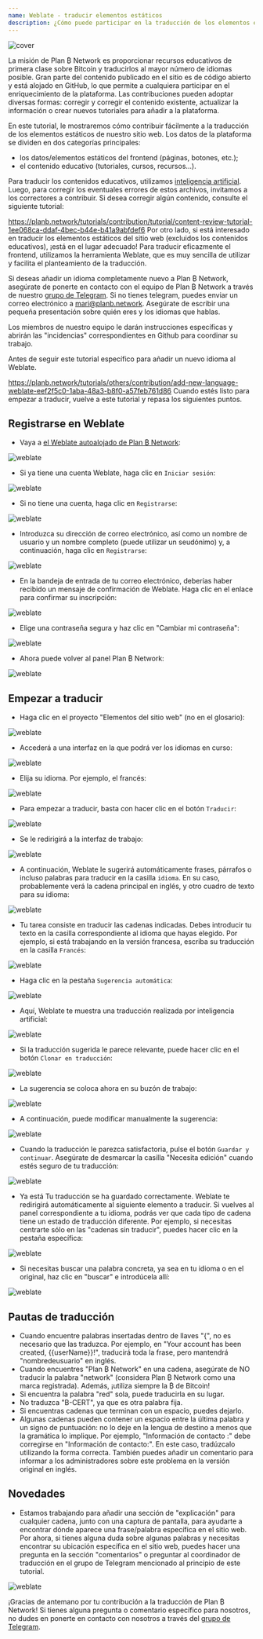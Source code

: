 ```yaml
---
name: Weblate - traducir elementos estáticos
description: ¿Cómo puede participar en la traducción de los elementos estáticos de planb.network?
---
```

![cover](assets/cover.webp)

La misión de Plan ₿ Network es proporcionar recursos educativos de primera clase sobre Bitcoin y traducirlos al mayor número de idiomas posible. Gran parte del contenido publicado en el sitio es de código abierto y está alojado en GitHub, lo que permite a cualquiera participar en el enriquecimiento de la plataforma. Las contribuciones pueden adoptar diversas formas: corregir y corregir el contenido existente, actualizar la información o crear nuevos tutoriales para añadir a la plataforma.

En este tutorial, le mostraremos cómo contribuir fácilmente a la traducción de los elementos estáticos de nuestro sitio web. Los datos de la plataforma se dividen en dos categorías principales:


- los datos/elementos estáticos del frontend (páginas, botones, etc.);
- el contenido educativo (tutoriales, cursos, recursos...).

Para traducir los contenidos educativos, utilizamos [inteligencia artificial](https://github.com/Asi0Flammeus/LLM-Translator). Luego, para corregir los eventuales errores de estos archivos, invitamos a los correctores a contribuir. Si desea corregir algún contenido, consulte el siguiente tutorial:

https://planb.network/tutorials/contribution/tutorial/content-review-tutorial-1ee068ca-ddaf-4bec-b44e-b41a9abfdef6
Por otro lado, si está interesado en traducir los elementos estáticos del sitio web (excluidos los contenidos educativos), ¡está en el lugar adecuado! Para traducir eficazmente el frontend, utilizamos la herramienta Weblate, que es muy sencilla de utilizar y facilita el planteamiento de la traducción.

Si deseas añadir un idioma completamente nuevo a Plan ₿ Network, asegúrate de ponerte en contacto con el equipo de Plan ₿ Network a través de nuestro [grupo de Telegram](https://t.me/PlanBNetwork_ContentBuilder). Si no tienes telegram, puedes enviar un correo electrónico a mari@planb.network. Asegúrate de escribir una pequeña presentación sobre quién eres y los idiomas que hablas.

Los miembros de nuestro equipo le darán instrucciones específicas y abrirán las "incidencias" correspondientes en Github para coordinar su trabajo.

Antes de seguir este tutorial específico para añadir un nuevo idioma al Weblate.

https://planb.network/tutorials/others/contribution/add-new-language-weblate-eef2f5c0-1aba-48a3-b8f0-a57feb761d86
Cuando estés listo para empezar a traducir, vuelve a este tutorial y repasa los siguientes puntos.

## Registrarse en Weblate


- Vaya a [el Weblate autoalojado de Plan ₿ Network](https://weblate.planb.network/):

![weblate](assets/01.webp)


- Si ya tiene una cuenta Weblate, haga clic en `Iniciar sesión`:

![weblate](assets/02.webp)


- Si no tiene una cuenta, haga clic en `Registrarse`:

![weblate](assets/03.webp)


- Introduzca su dirección de correo electrónico, así como un nombre de usuario y un nombre completo (puede utilizar un seudónimo) y, a continuación, haga clic en `Registrarse`:

![weblate](assets/04.webp)


- En la bandeja de entrada de tu correo electrónico, deberías haber recibido un mensaje de confirmación de Weblate. Haga clic en el enlace para confirmar su inscripción:

![weblate](assets/05.webp)


- Elige una contraseña segura y haz clic en "Cambiar mi contraseña":

![weblate](assets/06.webp)


- Ahora puede volver al panel Plan ₿ Network:

![weblate](assets/07.webp)

## Empezar a traducir


- Haga clic en el proyecto "Elementos del sitio web" (no en el glosario):

![weblate](assets/08.webp)


- Accederá a una interfaz en la que podrá ver los idiomas en curso:

![weblate](assets/09.webp)


- Elija su idioma. Por ejemplo, el francés:

![weblate](assets/10.webp)


- Para empezar a traducir, basta con hacer clic en el botón `Traducir`:

![weblate](assets/11.webp)


- Se le redirigirá a la interfaz de trabajo:

![weblate](assets/12.webp)


- A continuación, Weblate le sugerirá automáticamente frases, párrafos o incluso palabras para traducir en la casilla `idioma`. En su caso, probablemente verá la cadena principal en inglés, y otro cuadro de texto para su idioma:

![weblate](assets/13.webp)


- Tu tarea consiste en traducir las cadenas indicadas. Debes introducir tu texto en la casilla correspondiente al idioma que hayas elegido. Por ejemplo, si está trabajando en la versión francesa, escriba su traducción en la casilla `Francés`:

![weblate](assets/14.webp)


- Haga clic en la pestaña `Sugerencia automática`:

![weblate](assets/15.webp)


- Aquí, Weblate te muestra una traducción realizada por inteligencia artificial:

![weblate](assets/16.webp)


- Si la traducción sugerida le parece relevante, puede hacer clic en el botón `Clonar en traducción`:

![weblate](assets/17.webp)


- La sugerencia se coloca ahora en su buzón de trabajo:

![weblate](assets/18.webp)


- A continuación, puede modificar manualmente la sugerencia:

![weblate](assets/19.webp)


- Cuando la traducción le parezca satisfactoria, pulse el botón `Guardar y continuar`. Asegúrate de desmarcar la casilla "Necesita edición" cuando estés seguro de tu traducción:

![weblate](assets/20.webp)


- Ya está Tu traducción se ha guardado correctamente. Weblate te redirigirá automáticamente al siguiente elemento a traducir. Si vuelves al panel correspondiente a tu idioma, podrás ver que cada tipo de cadena tiene un estado de traducción diferente. Por ejemplo, si necesitas centrarte sólo en las "cadenas sin traducir", puedes hacer clic en la pestaña específica:

![weblate](assets/21.webp)


- Si necesitas buscar una palabra concreta, ya sea en tu idioma o en el original, haz clic en "buscar" e introdúcela allí:

![weblate](assets/22.webp)

## Pautas de traducción


- Cuando encuentre palabras insertadas dentro de llaves "{", no es necesario que las traduzca. Por ejemplo, en "Your account has been created, {{userName}}!", traducirá toda la frase, pero mantendrá "nombredeusuario" en inglés.
- Cuando encuentres "Plan ₿ Network" en una cadena, asegúrate de NO traducir la palabra "network" (considera Plan ₿ Network como una marca registrada). Además, ¡utiliza siempre la ₿ de Bitcoin!
- Si encuentra la palabra "red" sola, puede traducirla en su lugar.
- No traduzca "B-CERT", ya que es otra palabra fija.
- Si encuentras cadenas que terminan con un espacio, puedes dejarlo.
- Algunas cadenas pueden contener un espacio entre la última palabra y un signo de puntuación: no lo deje en la lengua de destino a menos que la gramática lo implique. Por ejemplo, "Información de contacto :" debe corregirse en "Información de contacto:". En este caso, tradúzcalo utilizando la forma correcta. También puedes añadir un comentario para informar a los administradores sobre este problema en la versión original en inglés.

## Novedades


- Estamos trabajando para añadir una sección de "explicación" para cualquier cadena, junto con una captura de pantalla, para ayudarte a encontrar dónde aparece una frase/palabra específica en el sitio web. Por ahora, si tienes alguna duda sobre algunas palabras y necesitas encontrar su ubicación específica en el sitio web, puedes hacer una pregunta en la sección "comentarios" o preguntar al coordinador de traducción en el grupo de Telegram mencionado al principio de este tutorial.

![weblate](assets/23.webp)

¡Gracias de antemano por tu contribución a la traducción de Plan ₿ Network! Si tienes alguna pregunta o comentario específico para nosotros, no dudes en ponerte en contacto con nosotros a través del [grupo de Telegram](https://t.me/PlanBNetwork_ContentBuilder).